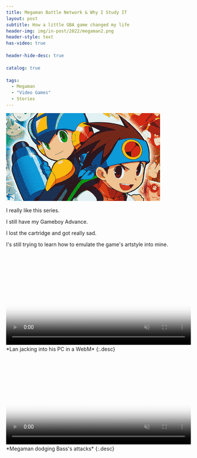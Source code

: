```yaml
---
title: Megaman Battle Network & Why I Study IT
layout: post
subtitle: How a little GBA game changed my life
header-img: img/in-post/2022/megaman2.png
header-style: text
has-video: true

header-hide-desc: true

catalog: true

tags:
  - Megaman
  - "Video Games"
  - Stories
---
```


![Megaman Battle Network](/img/in-post/2022/megaman2.png)

I really like this series.

I still have my Gameboy Advance.

I lost the cartridge and got really sad.

I's still trying to learn how to emulate the game's artstyle into mine.

<video class="lazy" width="100%" poster="/img/home-bg/1.png" playsinline autoplay loop muted>
    <source type="video/webm" src="/assets/jackin.webm">
    <source type="video/mp4" src="/assets/jackin.mp4">
</video>
*Lan jacking into his PC in a WebM*
{:.desc}

<video class="lazy" width="100%" poster="/img/home-bg/1.png" playsinline autoplay loop muted>
    <source type="video/webm" src="/assets/bass.webm">
    <source type="video/mp4" src="/assets/jackin.mp4">
</video>
*Megaman dodging Bass's attacks*
{:.desc}